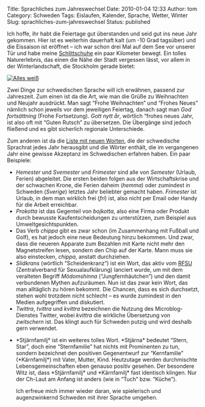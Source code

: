 Title: Sprachliches zum Jahreswechsel
Date: 2010-01-04 12:33
Author: tom
Category: Schweden
Tags: Eislaufen, Kalender, Sprache, Wetter, Winter
Slug: sprachliches-zum-jahreswechsel
Status: published

Ich hoffe, ihr habt die Feiertage gut überstanden und seid gut ins neue
Jahr gekommen. Hier ist es weiterhin dauerhaft kalt (um -10 Grad
tagsüber) und die Eissaison ist eröffnet – ich war schon drei Mal auf
dem See vor unserer Tür und habe meine
[Schlittschuhe](http://www.fiket.de/2007/12/08/langfaerdsskridskor/) ein
paar Kilometer bewegt. Ein tolles Naturerlebnis, das einen die Nähe der
Stadt vergessen lässt, vor allem in der Winterlandschaft, die Stockholm
gerade bietet:

[![Alles
weiß](/pic/ispavagen_s.jpg "Alles weiß")](/pic/ispavagen_l.jpg)

Zwei Dinge zur schwedischen Sprache will ich erwähnen, passend zur
Jahreszeit. Zum einen ist da die Art, wie man die Grüße zu Weihnachten
und Neujahr ausdrückt. Man sagt “Frohe Weihnachten” und “Frohes Neues”
nämlich schon jeweils vor dem jeweiligen Feiertag, danach sagt man *God
fortsättning* (Frohe Fortsetzung). *Gott nytt år*, wörtlich “frohes
neues Jahr, ist also oft mit “Guten Rutsch” zu übersetzen. Die Übergänge
sind jedoch fließend und es gibt sicherlich regionale Unterschiede.

Zum anderen ist da die [Liste mit neuen
Worten](http://www.sprakradet.se/6285), die der schwedische Sprachrat
jedes Jahr herausgibt und die Wörter enthält, die im vergangenen Jahr
eine gewisse Akzeptanz im Schwedischen erfahren haben. Ein paar
Beispiele:

-   *Hemester* und *Svemester* und *Frimester* sind alle von *Semester*
    (Urlaub, Ferien) abgeleitet. Die ersten beiden folgen aus der
    Wirtschaftskrise und der schwachen Krone, die Ferien daheim
    (*hemma*) oder zumindest in Schweden (*Sverige*) letztes Jahr
    beliebter gemacht haben. *Frimester* ist Urlaub, in dem man wirklich
    frei (*fri*) ist, also nicht per Email oder Handy für die Arbeit
    erreichbar.
-   *Prokotta* ist das Gegenteil von *bojkotta*, also eine Firma oder
    Produkt durch bewusste Kaufentscheidungen zu unterstützen, zum
    Beispiel aus Umweltgesichtspunkten.
-   Das Verb *chippa* gibt es zwar schon (im Zusammenhang mit Fußball
    und Golf), es hat jedoch eine neue Bedeutung hinzu bekommen. Und
    zwar, dass die neueren Apparate zum Bezahlen mit Karte nicht mehr
    den Magnetstreifen lesen, sondern den Chip auf der Karte. Mann muss
    sie also einstecken, *chippa*, anstatt durchziehen.
-   *Slidkrans* (wörtlich “Scheidenkranz”) ist ein Wort, das aktiv vom
    [RFSU](http://rfsu.se/) (Zentralverband für Sexualaufklärung)
    lanciert wurde, um mit dem veralteten Begriff *Mödomshinna*
    (“Jungfernhäutchen”) und den damit verbundenen Mythen aufzuräumen.
    Nun ist das zwar kein Wort, das man alltäglich zu hören bekommt. Die
    Chancen, dass es sich durchsetzt, stehen wohl trotzdem nicht
    schlecht – es wurde zumindest in den Medien aufgegriffen und
    diskutiert.
-   *Twittra*, *tvittra* und *kvittra* bezeichnen die Nutzung des
    Microblog-Dienstes Twitter, wobei *kvittra* die wirkliche
    Übersetzung von *zwitschern* ist. Das klingt auch für Schweden
    putzig und wird deshalb gern verwendet.

<ul>
<li>
*Stjärnfamilj* ist ein weiteres tolles Wort. *Stjärna* bedeutet “Stern,
Star”, doch eine “Sternfamilie” hat nichts mit Prominenten zu tun,
sondern bezeichnet den positiven Gegenentwurf zur “Kernfamilie”
(*Kärnfamilj*) mit Vater, Mutter, Kind. Heutzutage werden durchmischte
Lebensgemeinschaften eben genauso positiv gesehen. Der besondere Witz
ist, dass *Stjärnfamilj* und *Kärnfamilj* fast identisch klingen. Nur
der Ch-Laut am Anfang ist anders (wie in “Tuch” bzw. “Küche”).

</p>
Ich erfreue mich immer wieder daran, wie spielerisch und augenzwinkernd
Schweden mit ihrer Sprache umgehen.

